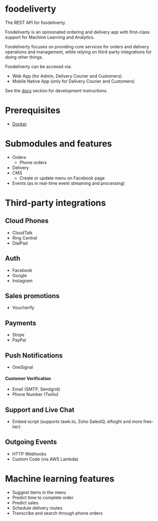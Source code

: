 # foodeliverty

The REST API for foodeliverty.

Foodeliverty is an opinionated ordering and delivery app with first-class support for Machine Learning and Analytics.

Foodeliverty focuses on providing core services for orders and delivery operations and management, while relying on third-party integrations for doing other things.

Foodeliverty can be accesed via:
- Web App (for Admin, Delivery Courier and Customers)
- Mobile Native App (only for Delivery Courier and Customers)

See the [docs](./docs) section for development instructions.
# Prerequisites

- [Docker](https://docs.docker.com/docker-for-mac/install/)  

# Submodules and features

- Orders
  - Phone orders
- Delivery
- CMS
  - Create or update menu on Facebook page 
- Events (as in real-time event streaming and processing)

# Third-party integrations

## Cloud Phones

- CloudTalk
- Ring Central
- DialPad

## Auth

- Facebook
- Google
- Instagram

## Sales promotions

- Voucherify

## Payments

- Stripe
- PayPal

## Push Notifications

- OneSignal

#### Customer Verification

- Email (SMTP, Sendgrid)
- Phone Number (Twilio)

## Support and Live Chat

- Embed script (supports tawk.to, Zoho SalesIQ, elfsight and more free-tier)

## Outgoing Events

- HTTP Webhooks
- Custom Code (via AWS Lambda)

# Machine learning features

- Suggest items in the menu
- Predict time to complete order
- Predict sales
- Schedule delivery routes
- Transcribe and search through phone orders
